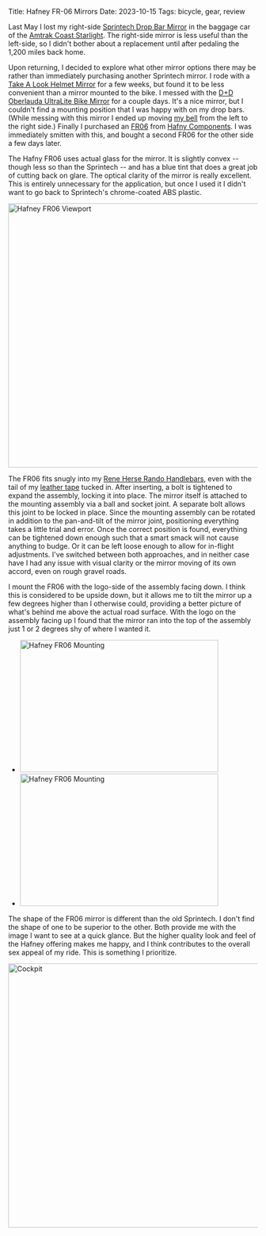 Title: Hafney FR-06 Mirrors
Date: 2023-10-15
Tags: bicycle, gear, review

Last May I lost my right-side [Sprintech Drop Bar Mirror](/2019/07/drop-bar-mirrors/) in the baggage car of the [Amtrak Coast Starlight](https://www.amtrak.com/coast-starlight-train). The right-side mirror is less useful than the left-side, so I didn't bother about a replacement until after pedaling the 1,200 miles back home.

Upon returning, I decided to explore what other mirror options there may be rather than immediately purchasing another Sprintech mirror. I rode with a [Take A Look Helmet Mirror](https://takealookactive.com/product/original-mirror/) for a few weeks, but found it to be less convenient than a mirror mounted to the bike. I messed with the [D+D Oberlauda UltraLite Bike Mirror](https://www.rei.com/product/188637/dd-oberlauda-ultralite-bike-mirror) for a couple days. It's a nice mirror, but I couldn't find a mounting position that I was happy with on my drop bars. (While messing with this mirror I ended up moving [my bell](/2022/02/ding-ding/) from the left to the right side.) Finally I purchased an [FR06](https://www.amazon.com/Hafny-Mirror-Shatter-Proof-Convex-Automotive/dp/B07WHMVLVS) from [Hafny Components](https://www.hafnycomponents.com/). I was immediately smitten with this, and bought a second FR06 for the other side a few days later.

The Hafny FR06 uses actual glass for the mirror. It is slightly convex -- though less so than the Sprintech -- and has a blue tint that does a great job of cutting back on glare. The optical clarity of the mirror is really excellent. This is entirely unnecessary for the application, but once I used it I didn't want to go back to Sprintech's chrome-coated ABS plastic.

<a href="https://www.flickr.com/photos/pigmonkey/53261113929/in/dateposted/" title="Hafney FR06 Viewport"><img src="https://live.staticflickr.com/65535/53261113929_fc75275163_c.jpg" width="800" height="533" alt="Hafney FR06 Viewport"/></a>

The FR06 fits snugly into my [Rene Herse Rando Handlebars](https://www.renehersecycles.com/shop/components/handlebars/randonneur-31-8-handlebars/), even with the tail of my [leather tape](/2022/11/adarga-tape/) tucked in. After inserting, a bolt is tightened to expand the assembly, locking it into place. The mirror itself is attached to the mounting assembly via a ball and socket joint. A separate bolt allows this joint to be locked in place. Since the mounting assembly can be rotated in addition to the pan-and-tilt of the mirror joint, positioning everything takes a little trial and error. Once the correct position is found, everything can be tightened down enough such that a smart smack will not cause anything to budge. Or it can be left loose enough to allow for in-flight adjustments. I've switched between both approaches, and in neither case have I had any issue with visual clarity or the mirror moving of its own accord, even on rough gravel roads.

I mount the FR06 with the logo-side of the assembly facing down. I think this is considered to be upside down, but it allows me to tilt the mirror up a few degrees higher than I otherwise could, providing a better picture of what's behind me above the actual road surface. With the logo on the assembly facing up I found that the mirror ran into the top of the assembly just 1 or 2 degrees shy of where I wanted it.

<ul class="thumbs">
    <li>
        <a href="https://www.flickr.com/photos/pigmonkey/53261259260/in/dateposted/" title="Hafney FR06 Mounting"><img src="https://live.staticflickr.com/65535/53261259260_c7b3a40bd3_w.jpg" width="400" height="267" alt="Hafney FR06 Mounting"/></a>
    </li>
    <li>
        <a href="https://www.flickr.com/photos/pigmonkey/53261261095/in/dateposted/" title="Hafney FR06 Mounting"><img src="https://live.staticflickr.com/65535/53261261095_8f3c901859_w.jpg" width="400" height="267" alt="Hafney FR06 Mounting"/></a>
    </li>
</ul>

The shape of the FR06 mirror is different than the old Sprintech. I don't find the shape of one to be superior to the other. Both provide me with the image I want to see at a quick glance. But the higher quality look and feel of the Hafney offering makes me happy, and I think contributes to the overall sex appeal of my ride. This is something I prioritize.

<a href="https://www.flickr.com/photos/pigmonkey/53260768301/in/dateposted/" title="Cockpit"><img src="https://live.staticflickr.com/65535/53260768301_3a9222e4c1_c.jpg" width="800" height="533" alt="Cockpit"/></a>
